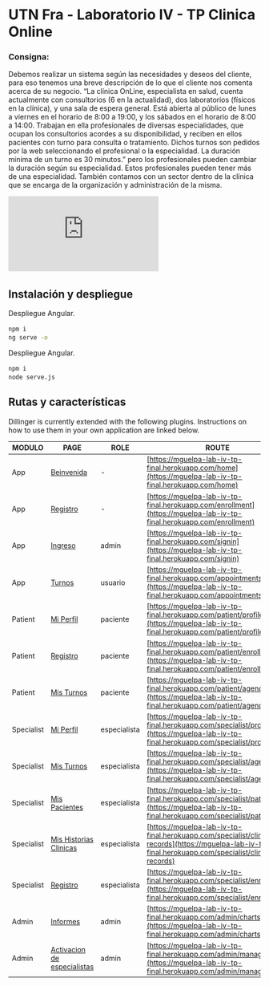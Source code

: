 # UTN Fra - Laboratorio IV - TP Clinica Online

### Consigna:

Debemos realizar un sistema según las necesidades y deseos del cliente, para eso tenemos una breve
descripción de lo que el cliente nos comenta acerca de su negocio.
“La clínica OnLine, especialista en salud, cuenta actualmente con consultorios (6 en la actualidad),
dos laboratorios (físicos en la clínica), y una sala de espera general. Está abierta al público de lunes a
viernes en el horario de 8:00 a 19:00, y los sábados en el horario de 8:00 a 14:00.
Trabajan en ella profesionales de diversas especialidades, que ocupan los consultorios acordes a su
disponibilidad, y reciben en ellos pacientes con turno para consulta o tratamiento. Dichos turnos son pedidos por la web seleccionando el profesional o la especialidad. La duración mínima de un turno es
30 minutos.” pero los profesionales pueden cambiar la duración según su especialidad. Estos
profesionales pueden tener más de una especialidad. También contamos con un sector dentro de la clínica que se encarga de la organización y administración de la misma.

![consigna](https://github.com/gmaxn/mguelpa-lab-iv-tp-final/blob/master/src/assets/consigna/consigna-tp-clinica-2021.pdf)

## Instalación y despliegue

Despliegue Angular.

```bash
npm i
ng serve -o
```

Despliegue Angular.

```bash
npm i
node serve.js
```

## Rutas y características

Dillinger is currently extended with the following plugins.
Instructions on how to use them in your own application are linked below.

| MODULO| PAGE| ROLE | ROUTE |
| ------ | ------- | ------------- | ----- |
| App | [Beinvenida](#home) | -| [https://mguelpa-lab-iv-tp-final.herokuapp.com/home](https://mguelpa-lab-iv-tp-final.herokuapp.com/home) |
| App | [Registro](#registro) | -| [https://mguelpa-lab-iv-tp-final.herokuapp.com/enrollment](https://mguelpa-lab-iv-tp-final.herokuapp.com/enrollment) |
| App | [Ingreso](#ingreso) | admin| [https://mguelpa-lab-iv-tp-final.herokuapp.com/signin](https://mguelpa-lab-iv-tp-final.herokuapp.com/signin) |
| App | [Turnos](#ingreso) | usuario | [https://mguelpa-lab-iv-tp-final.herokuapp.com/appointments](https://mguelpa-lab-iv-tp-final.herokuapp.com/appointments) |
| Patient | [Mi Perfil](#ingreso) | paciente| [https://mguelpa-lab-iv-tp-final.herokuapp.com/patient/profile](https://mguelpa-lab-iv-tp-final.herokuapp.com/patient/profile) |
| Patient | [Registro](#ingreso) | paciente| [https://mguelpa-lab-iv-tp-final.herokuapp.com/patient/enrollment](https://mguelpa-lab-iv-tp-final.herokuapp.com/patient/enrollment) |
| Patient | [Mis Turnos](#ingreso) | paciente| [https://mguelpa-lab-iv-tp-final.herokuapp.com/patient/agenda](https://mguelpa-lab-iv-tp-final.herokuapp.com/patient/agenda) |
| Specialist | [Mi Perfil](#ingreso) | especialista| [https://mguelpa-lab-iv-tp-final.herokuapp.com/specialist/profile](https://mguelpa-lab-iv-tp-final.herokuapp.com/specialist/profile) |
| Specialist | [Mis Turnos](#ingreso) | especialista| [https://mguelpa-lab-iv-tp-final.herokuapp.com/specialist/agenda](https://mguelpa-lab-iv-tp-final.herokuapp.com/specialist/agenda) |
| Specialist | [Mis Pacientes](#ingreso) | especialista| [https://mguelpa-lab-iv-tp-final.herokuapp.com/specialist/patients](https://mguelpa-lab-iv-tp-final.herokuapp.com/specialist/patients) |
| Specialist | [Mis Historias Clinicas](#ingreso) | especialista| [https://mguelpa-lab-iv-tp-final.herokuapp.com/specialist/clinical-records](https://mguelpa-lab-iv-tp-final.herokuapp.com/specialist/clinical-records) |
| Specialist | [Registro](#ingreso) | especialista| [https://mguelpa-lab-iv-tp-final.herokuapp.com/specialist/enrollment](https://mguelpa-lab-iv-tp-final.herokuapp.com/specialist/enrollment) |
| Admin | [Informes](#ingreso) | admin| [https://mguelpa-lab-iv-tp-final.herokuapp.com/admin/charts](https://mguelpa-lab-iv-tp-final.herokuapp.com/admin/charts) |
| Admin | [Activacion de especialistas](#ingreso) | admin| [https://mguelpa-lab-iv-tp-final.herokuapp.com/admin/management](https://mguelpa-lab-iv-tp-final.herokuapp.com/admin/management) |